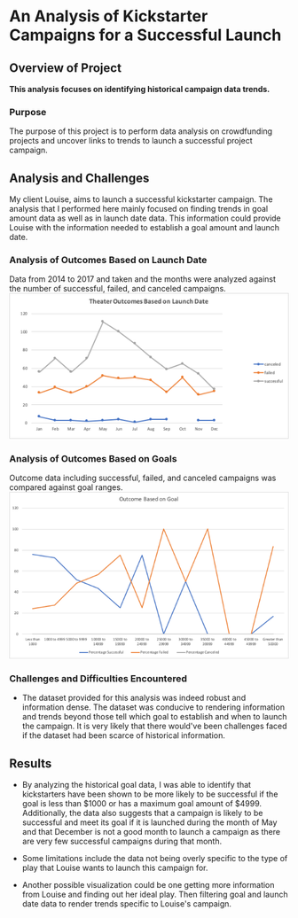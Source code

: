 # An Analysis of Kickstarter Campaigns for a Successful Launch 

## Overview of Project

**This analysis focuses on identifying historical campaign data trends.**   

### Purpose
The purpose of this project is to perform data analysis on crowdfunding projects and uncover links to trends to launch a successful project campaign.  

## Analysis and Challenges

My client Louise, aims to launch a successful kickstarter campaign. The analysis that I performed here mainly focused on finding trends in goal amount data as well as in launch date data. This information could provide Louise with the information needed to establish a goal amount and launch date. 

### Analysis of Outcomes Based on Launch Date
Data from 2014 to 2017 and taken and the months were analyzed against the number of successful, failed, and canceled campaigns. 
![Visualization of Outcomes Based on Launch Date](https://github.com/jgomez07/Kickstarter-Analysis/blob/master/Resources/Theater_Outcomes_vs_Launch.png)

### Analysis of Outcomes Based on Goals
Outcome data including successful, failed, and canceled campaigns was compared against goal ranges. 
![Visualization of Outcome Based on Launch Date](https://github.com/jgomez07/Kickstarter-Analysis/blob/master/Resources/Outcomes_vs_Goals.png)

### Challenges and Difficulties Encountered

- The dataset provided for this analysis was indeed robust and information dense. The dataset was conducive to rendering information and trends beyond those tell which goal to establish and when to launch the campaign. It is very likely that there would've been challenges faced if the dataset had been scarce of historical information.  

## Results

- By analyzing the historical goal data, I was able to identify that kickstarters have been shown to be more likely to be successful if the goal is less than $1000 or has a maximum goal amount of $4999. Additionally, the data also suggests that a campaign is likely to be successful and meet its goal if it is launched during the month of May and that December is not a good month to launch a campaign as there are very few successful campaigns during that month.   

- Some limitations include the data not being overly specific to the type of play that Louise wants to launch this campaign for. 

- Another possible visualization could be one getting more information from Louise and finding out her ideal play. Then filtering goal and launch date data to render trends specific to Louise's campaign.  
